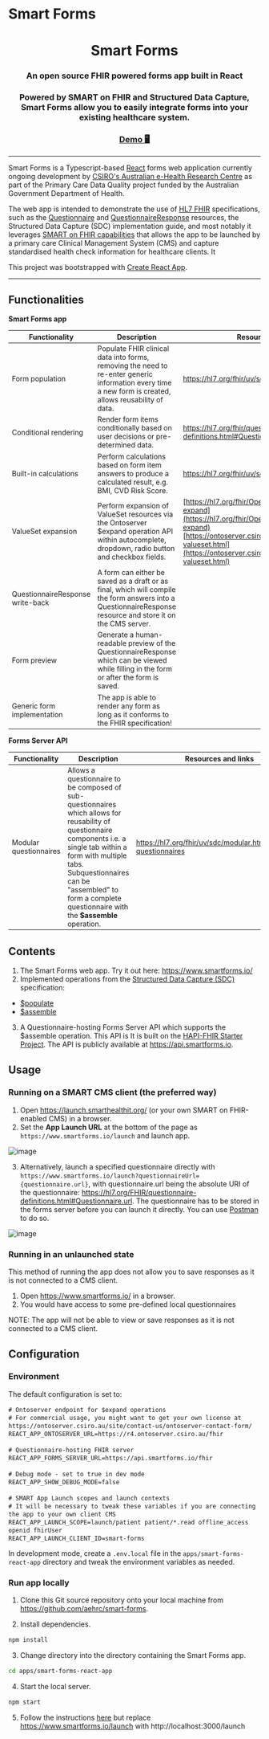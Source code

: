 # Smart Forms

<div style="text-align:center">
<h1>Smart Forms</h1>
<h3>An open source FHIR powered forms app built in React</h3>
<h3>
Powered by SMART on FHIR and Structured Data Capture, Smart Forms allow you to easily integrate forms into your existing healthcare system.
</h3>

<a href="https://www.smartforms.io">
<h3>Demo 🖥️</h3>
</a>
</div>

---

Smart Forms is a Typescript-based [React](https://reactjs.org/) forms web application currently ongoing development by [CSIRO's Australian e-Health Research Centre](https://aehrc.csiro.au/) as part of the Primary Care Data Quality project funded by the Australian Government Department of Health.

The web app is intended to demonstrate the use of [HL7 FHIR](https://hl7.org/fhir/) specifications, such as the [Questionnaire](https://hl7.org/fhir/questionnaire.html) and [QuestionnaireResponse](https://hl7.org/fhir/questionnaireresponse.html) resources, the Structured Data Capture (SDC) implementation guide, and most notably it leverages [SMART on FHIR capabilities](https://hl7.org/fhir/smart-app-launch/index.html) that allows the app to be launched by a primary care Clinical Management System (CMS) and capture standardised health check information for healthcare clients.
It 

This project was bootstrapped with [Create React App](https://github.com/facebook/create-react-app).

---

## Functionalities

**Smart Forms app**

| Functionality                    | Description                                                                                                                                                  | Resources and links                                                                                                                                                                                                                             | Showcase                                                               |
|----------------------------------|--------------------------------------------------------------------------------------------------------------------------------------------------------------|-------------------------------------------------------------------------------------------------------------------------------------------------------------------------------------------------------------------------------------------------|------------------------------------------------------------------------|
| Form population                  | Populate FHIR clinical data into forms, removing the need to re-enter generic information every time a new form is created, allows reusability of data.      | https://hl7.org/fhir/uv/sdc/populate.html                                                                                                                                                                                                       | <img src="assets/prepopulation.png" width="50%" height="50%"/>         |
| Conditional rendering            | Render form items conditionally based on user decisions or pre-determined data.                                                                              | https://hl7.org/fhir/questionnaire-definitions.html#Questionnaire.item.enableWhen                                                                                                                                                               | <img src="assets/conditional-rendering.png" width="50%" height="50%"/> |
| Built-in calculations            | Perform calculations based on form item answers to produce a calculated result, e.g. BMI, CVD Risk Score.                                                    | https://hl7.org/fhir/uv/sdc/behavior.html#calculations                                                                                                                                                                                          | <img src="assets/calculation.png" width="50%" height="50%"/>           |
| ValueSet expansion               | Perform expansion of ValueSet resources via the Ontoserver $expand operation API within autocomplete, dropdown, radio button and checkbox fields.            | [https://hl7.org/fhir/OperationDefinition/ValueSet-expand](https://hl7.org/fhir/OperationDefinition/ValueSet-expand)</br>[https://ontoserver.csiro.au/docs/6/api-fhir-valueset.html](https://ontoserver.csiro.au/docs/6/api-fhir-valueset.html) | <img src="assets/ontoserver-expand.png" width="50%" height="50%"/>     |
| QuestionnaireResponse write-back | A form can either be saved as a draft or as final, which will compile the form answers into a QuestionnaireResponse resource and store it on the CMS server. | <div style="text-align:center">-</div>                                                                                                                                                                                                          | <img src="assets/responses.png" width="50%" height="50%"/>             |
| Form preview                     | Generate a human-readable preview of the QuestionnaireResponse which can be viewed while filling in the form or after the form is saved.                     | <div style="text-align:center">-</div>                                                                                                                                                                                                          | <img src="assets/preview.png" width="50%" height="50%"/>               |                                                      |
| Generic form implementation      | The app is able to render any form as long as it conforms to the FHIR specification!                                                                         | <div style="text-align:center">-</div>                                                                                                                                                                                                          | <img src="assets/generic-form.png" width="50%" height="50%"/>          |

**Forms Server API**


| Functionality          | Description                                                                                                                                                                                                                                                                      | Resources and links                                                                                                                                                                                                                             |
|------------------------|----------------------------------------------------------------------------------------------------------------------------------------------------------------------------------------------------------------------------------------------------------------------------------|-------------------------------------------------------------------------------------------------------------------------------------------------------------------------------------------------------------------------------------------------|
| Modular questionnaires | Allows a questionnaire to be composed of sub-questionnaires which allows for reusability of questionnaire components i.e. a single tab within a form with multiple tabs. Subquestionnaires can be "assembled" to form a complete questionnaire with the **$assemble** operation. | https://hl7.org/fhir/uv/sdc/modular.html#modular-questionnaires                                                                                                                                                                                                       |



## Contents

1. The Smart Forms web app. Try it out here: https://www.smartforms.io/
2. Implemented operations from the [Structured Data Capture (SDC)](http://hl7.org/fhir/uv/sdc/) specification:
 - [$populate](https://hl7.org/fhir/uv/sdc/OperationDefinition/Questionnaire-populate)
 - [$assemble](https://hl7.org/fhir/uv/sdc/OperationDefinition/Questionnaire-assemble)

3. A Questionnaire-hosting Forms Server API which supports the $assemble operation. This API is It is built on the [HAPI-FHIR Starter Project](https://github.com/hapifhir/hapi-fhir-jpaserver-starter). The API is publicly available at https://api.smartforms.io.

## Usage

### Running on a SMART CMS client (the preferred way)

1. Open https://launch.smarthealthit.org/ (or your own SMART on FHIR-enabled CMS) in a browser.
2. Set the **App Launch URL** at the bottom of the page as `https://www.smartforms.io/launch` and launch app.

![image](https://user-images.githubusercontent.com/52597778/223016492-882abdaf-33e9-4039-8c32-301c4cf58e91.png)

3. Alternatively, launch a specified questionnaire directly with `https://www.smartforms.io/launch?questionnaireUrl={questionnaire.url}`, with questionnaire.url being the absolute URI of the questionnaire: https://hl7.org/FHIR/questionnaire-definitions.html#Questionnaire.url. The questionnaire has to be stored in the forms server before you can launch it directly. You can use [Postman](https://www.postman.com/) to do so.

![image](https://user-images.githubusercontent.com/52597778/223016795-1b7b66d9-70c5-4a00-9fe6-b8e873a62c5b.png)

### Running in an unlaunched state

This method of running the app does not allow you to save responses as it is not connected to a CMS client.

1. Open https://www.smartforms.io/ in a browser.
2. You would have access to some pre-defined local questionnaires

NOTE: The app will not be able to view or save responses as it is not connected to a CMS client.


## Configuration

### Environment

The default configuration is set to:

```
# Ontoserver endpoint for $expand operations
# For commercial usage, you might want to get your own license at https://ontoserver.csiro.au/site/contact-us/ontoserver-contact-form/
REACT_APP_ONTOSERVER_URL=https://r4.ontoserver.csiro.au/fhir

# Questionnaire-hosting FHIR server
REACT_APP_FORMS_SERVER_URL=https://api.smartforms.io/fhir

# Debug mode - set to true in dev mode
REACT_APP_SHOW_DEBUG_MODE=false

# SMART App Launch scopes and launch contexts
# It will be necessary to tweak these variables if you are connecting the app to your own client CMS
REACT_APP_LAUNCH_SCOPE=launch/patient patient/*.read offline_access openid fhirUser
REACT_APP_LAUNCH_CLIENT_ID=smart-forms

```

In development mode, create a `.env.local` file in the `apps/smart-forms-react-app` directory and tweak the environment variables as needed.



### Run app locally

1. Clone this Git source repository onto your local machine from https://github.com/aehrc/smart-forms.

2. Install dependencies.

```sh
npm install
```

3. Change directory into the directory containing the Smart Forms app.

```sh
cd apps/smart-forms-react-app
```

4. Start the local server.

```sh
npm start
```

5. Follow the instructions [here](https://github.com/aehrc/smart-forms/edit/main/README.md#running-on-a-smart-cms-client-the-preferred-way) but replace https://www.smartforms.io/launch with http://localhost:3000/launch
